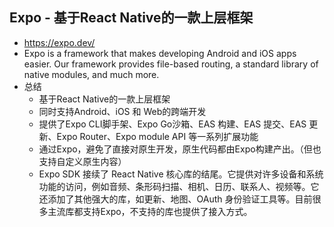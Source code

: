 ## Expo - 基于React Native的一款上层框架
- https://expo.dev/
- Expo is a framework that makes developing Android and iOS apps easier. Our framework provides file-based routing, a standard library of native modules, and much more. 
- 总结
	- 基于React Native的一款上层框架
	- 同时支持Android、iOS 和 Web的跨端开发
	- 提供了Expo CLI脚手架、Expo Go沙箱、EAS 构建、EAS 提交、EAS 更新、Expo Router、Expo module API 等一系列扩展功能
	- 通过Expo，避免了直接对原生开发，原生代码都由Expo构建产出。（但也支持自定义原生内容）
	- Expo SDK 接续了 React Native 核心库的结尾。它提供对许多设备和系统功能的访问，例如音频、条形码扫描、相机、日历、联系人、视频等。它还添加了其他强大的库，如更新、地图、OAuth 身份验证工具等。目前很多主流库都支持Expo，不支持的库也提供了接入方式。
